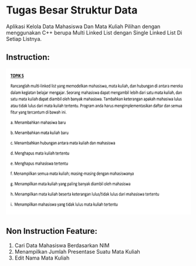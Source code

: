 # Tugas Besar Struktur Data
Aplikasi Kelola Data Mahasiswa Dan Mata Kuliah Pilihan dengan menggunakan C++ berupa Multi Linked List dengan Single Linked List Di Setiap Listnya.

## Instruction:

<img src="https://raw.githubusercontent.com/ShinyQ/Struktur-Data_Data-Mahasiswa_Tubes/master/Capture.PNG"
height="400px" width="650px">

## Non Instruction Feature:
1. Cari Data Mahasiswa Berdasarkan NIM
2. Menampilkan Jumlah Presentase Suatu Mata Kuliah
3. Edit Nama Mata Kuliah
